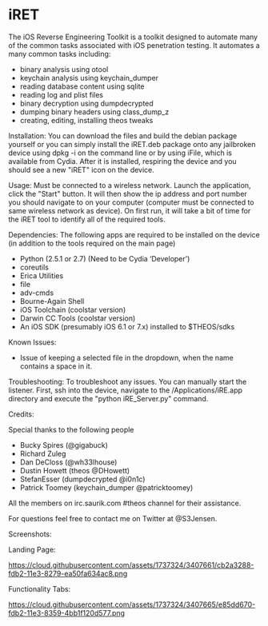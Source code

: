 iRET
====
The iOS Reverse Engineering Toolkit is a toolkit designed to automate many of the common tasks associated with iOS penetration testing. It automates a many common tasks including:

 - binary analysis using otool
 - keychain analysis using keychain_dumper
 - reading database content using sqlite
 - reading log and plist files
 - binary decryption using dumpdecrypted
 - dumping binary headers using class_dump_z
 - creating, editing, installing theos tweaks

Installation:
  You can download the files and build the debian package yourself or you can simply install the iRET.deb package onto any jailbroken device using dpkg -i on the command line or by using iFile, which is available from Cydia. After it is installed, respiring the device and you should see a new "iRET" icon on the device.

Usage:
  Must be connected to a wireless network. Launch the application, click the "Start" button. It will then show the ip address and port number you should navigate to on your computer (computer must be connected to same wireless network as device). On first run, it will take a bit of time for the iRET tool to identify all of the required tools.


Dependencies:
  The following apps are required to be installed on the device (in addition to the tools required on the main page)
 - Python (2.5.1 or 2.7) (Need to be Cydia ‘Developer’)
 - coreutils
 - Erica Utilities
 - file
 - adv-cmds
 - Bourne-Again Shell
 - iOS Toolchain (coolstar version)
 - Darwin CC Tools (coolstar version)
 - An iOS SDK (presumably iOS 6.1 or 7.x) installed to $THEOS/sdks


Known Issues:
 - Issue of keeping a selected file in the dropdown, when the name contains a space in it.


Troubleshooting:
  To troubleshoot any issues. You can manually start the listener. First, ssh into the device, navigate to the /Applications/iRE.app directory and execute the "python iRE_Server.py" command.


Credits:

Special thanks to the following people

 - Bucky Spires (@gigabuck)
 - Richard Zuleg
 - Dan DeCloss (@wh33lhouse)
 - Dustin Howett (theos @DHowett)
 - StefanEsser (dumpdecrypted @i0n1c)
 - Patrick Toomey (keychain_dumper @patricktoomey)

All the members on irc.saurik.com #theos channel for their assistance.

For questions feel free to contact me on Twitter at @S3Jensen.

Screenshots:

Landing Page:

https://cloud.githubusercontent.com/assets/1737324/3407661/cb2a3288-fdb2-11e3-8279-ea50fa634ac8.png

Functionality Tabs:

https://cloud.githubusercontent.com/assets/1737324/3407665/e85dd670-fdb2-11e3-8359-4bb1f120d577.png
